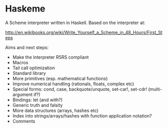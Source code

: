 Haskeme
=======

A Scheme interpreter written in Haskell. Based on the interpreter at:

http://en.wikibooks.org/wiki/Write_Yourself_a_Scheme_in_48_Hours/First_Steps

Aims and next steps:

* Make the interpreter R5RS compliant
* Macros
* Tail call optimization
* Standard library
* More primitives (esp. mathematical functions)
* Improve numerical handling (rationals, floats, complex etc)
* Special forms: cond, case, backquote/unquote, set-car!, set-cdr! (multi-argument if?)
* Bindings: let (and with?)
* Generic truth and falsity
* More data structures (arrays, hashes etc)
* Index into strings/arrays/hashes with function application notation?
* Comments